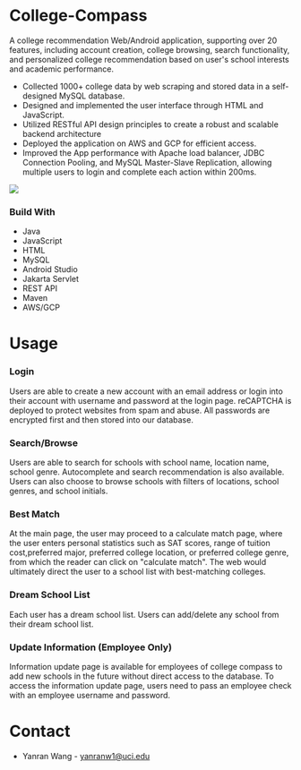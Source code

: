 # College-Compass
A college recommendation Web/Android application, supporting over 20 features, including account creation, college browsing, search functionality, and personalized college recommendation based on user's school interests and academic performance.

- Collected 1000+ college data by web scraping and stored data in a self-designed MySQL database.
- Designed and implemented the user interface through HTML and JavaScript.
- Utilized RESTful API design principles to create a robust and scalable backend architecture
- Deployed the application on AWS and GCP for efficient access. 
- Improved the App performance with Apache load balancer, JDBC Connection Pooling, and MySQL Master-Slave Replication, allowing multiple users to login and complete each action within 200ms.


![](https://github.com/yanranw1/College-Compass/assets/83220283/ea43c84f-2422-444e-ae90-aabef1468db4)
 
 
### Build With
- Java
- JavaScript
- HTML
- MySQL
- Android Studio
- Jakarta Servlet
- REST API
- Maven
- AWS/GCP
 

# Usage
### Login
Users are able to create a new account with an email address or login into their account with username and password at the login page. reCAPTCHA is deployed to protect websites from spam and abuse. All passwords are encrypted first and then stored into our database. 
### Search/Browse
Users are able to search for schools with school name, location name, school genre. Autocomplete and search recommendation is also available.
Users can also choose to browse schools with filters of locations, school genres, and school initials.
### Best Match
At the main page, the user may proceed to a calculate match page, where the user enters personal statistics such as SAT scores, range of tuition cost,preferred major, preferred college location, or preferred college genre, from which the reader can click on "calculate match". The web would ultimately direct the user to a school list with best-matching colleges.
### Dream School List
Each user has a dream school list. Users can add/delete any school from their dream school list.
### Update Information (Employee Only)
Information update page is available for employees of college compass to add new schools in the future without direct access to the database. To access the information update page, users need to pass an employee check with an employee username and password. 
# Contact
- Yanran Wang - yanranw1@uci.edu
